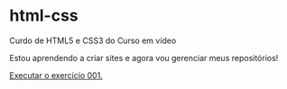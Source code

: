# html-css
 Curdo de HTML5 e CSS3  do Curso em vídeo

 Estou aprendendo a criar sites e agora vou gerenciar meus repositórios!

<a href="https:https://viniciussousa09.github.io/html-css/exercicios/ex001/">Executar o exercício 001.</a>